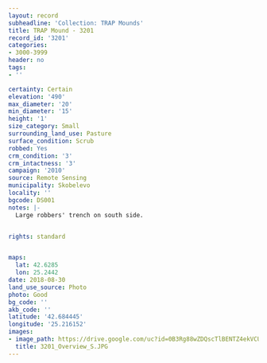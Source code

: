 ```yaml
---
layout: record
subheadline: 'Collection: TRAP Mounds'
title: TRAP Mound - 3201
record_id: '3201'
categories:
- 3000-3999
header: no
tags:
- ''

certainty: Certain
elevation: '490'
max_diameter: '20'
min_diameter: '15'
height: '1'
size_category: Small
surrounding_land_use: Pasture
surface_condition: Scrub
robbed: Yes
crm_condition: '3'
crm_intactness: '3'
campaign: '2010'
source: Remote Sensing
municipality: Skobelevo
locality: ''
bgcode: DS001
notes: |-
  Large robbers' trench on south side.


rights: standard


maps:
  lat: 42.6285
  lon: 25.2442
date: 2018-08-30
land_use_source: Photo
photo: Good
bg_code: ''
akb_code: ''
latitude: '42.684445'
longitude: '25.216152'
images:
- image_path: https://drive.google.com/uc?id=0B3Rg88wZDQscTlBENTZ4ekVCUzA
  title: 3201_Overview_S.JPG
---
```

